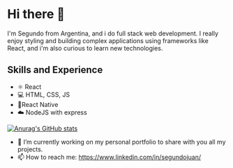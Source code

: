 # Hi there 👋

I'm Segundo from Argentina, and i do full stack web development. I really enjoy styling and building complex applications using frameworks like React, and i'm also curious to learn new technologies.

## Skills and Experience
* ⚛️ React
* 💻️ HTML, CSS, JS
* 📱️React Native
* ☁️ NodeJS with express 

[![Anurag's GitHub stats](https://github-readme-stats.vercel.app/api?username=jsegundo)](https://github.com/anuraghazra/github-readme-stats)



- 🔭 I’m currently working on my personal portfolio to share with you all my projects.
- 📫 How to reach me: https://www.linkedin.com/in/segundojuan/

